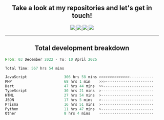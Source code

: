 <h2 align="center">
  Take a look at my repositories and let's get in touch!
</h2>
<p align="center">
  <a href="https://www.instagram.com/rayhanarkan?igsh=MXM3dHhmMTZ3ZWVsaA==">
    <img src="https://img.icons8.com/material-outlined/30/689d6a/instagram.png"/>
  </a>
  <a href="https://www.linkedin.com/in/rayhanarkan/">
    <img src="https://img.icons8.com/material-outlined/30/689d6a/linkedin.png"/>
  </a>
  <a href="">
    <img src="https://img.icons8.com/material-outlined/30/689d6a/geography.png"/>
  </a>
  <a href="mailto:rayhanarkan30@gmail.com">
    <img src="https://img.icons8.com/material-outlined/30/689d6a/email.png"/>
  </a>
</p>

---

<h2 align="center">Total development breakdown</h2>

<p align="center">
<!--START_SECTION:waka-->

```rust
From: 03 December 2022 - To: 10 April 2025

Total Time: 567 hrs 54 mins

JavaScript                 306 hrs 58 mins >>>>>>>>>>>>>>-----------   54.05 %
PHP                        68 hrs 1 min    >>>----------------------   11.98 %
Dart                       47 hrs 44 mins  >>-----------------------   08.41 %
TypeScript                 30 hrs 21 mins  >------------------------   05.35 %
HTML                       27 hrs 54 mins  >------------------------   04.91 %
JSON                       17 hrs 5 mins   >------------------------   03.01 %
Prisma                     16 hrs 51 mins  >------------------------   02.97 %
Python                     11 hrs 47 mins  >------------------------   02.08 %
Other                      8 hrs 4 mins    -------------------------   01.42 %
```

<!--END_SECTION:waka-->
</p>
